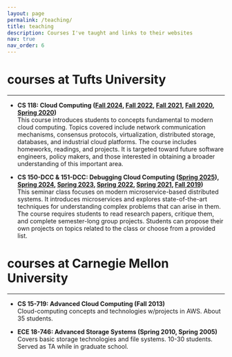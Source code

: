 ```yaml
---
layout: page
permalink: /teaching/
title: teaching
description: Courses I've taught and links to their websites
nav: true
nav_order: 6
---
```


# courses at Tufts University
---

* **CS 118: Cloud Computing ([Fall 2024](http://www.cs.tufts.edu/cs/118), [Fall 2022](http://www.cs.tufts.edu/cs/118-2022f), [Fall 2021]((http://www.cs.tufts.edu/cs/118-2021f)), [Fall 2020](http://www.cs.tufts.edu/cs/118-2020f), [Spring 2020](http://www.cs.tufts.edu/cs/118-2020s))**  
  This course introduces students to concepts fundamental to modern
  cloud computing.  Topics covered include network communication
  mechanisms, consensus protocols, virtualization, distributed
  storage, databases, and industrial cloud platforms.  The course
  includes homeworks, readings, and projects. It is targeted toward
  future software engineers, policy makers, and those
  interested in obtaining a broader understanding of this important area.  

* **CS 150-DCC & 151-DCC: Debugging Cloud Computing ([Spring 2025](https://www.cs.tufts.edu/cs/151DCC)), [Spring 2024](https://www.cs.tufts.edu/cs/151DCC-2024s), [Spring 2023](https://www.cs.tufts.edu/cs/151DCC-2023s), [Spring 2022](https://www.cs.tufts.edu/cs/150DCC-2022s), [Spring 2021](https://www.cs.tufts.edu/cs/150DCC-2021s), [Fall 2019](https://www.cs.tufts.edu/cs/150DCC-2019s))**  
 This seminar class focuses on modern microservice-based distributed
 systems.  It introduces microservices and explores state-of-the-art
 techniques for understanding complex problems that can arise in them.
 The course requires students to read research papers, critique them,
 and complete semester-long group projects.  Students can propose
 their own projects on topics related to the class or choose
 from a provided list.  


# courses at Carnegie Mellon University
---

* **CS 15-719: Advanced Cloud Computing (Fall 2013)**  
  Cloud-computing concepts and technologies w/projects in AWS.  About
  35 students.
  
* **ECE 18-746: Advanced Storage Systems (Spring 2010, Spring
  2005)**  
  Covers basic storage technologies and file systems.  10-30
  students.  Served as TA while in graduate school.
  
  
